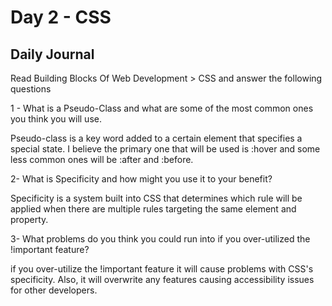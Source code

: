 # Day 2 - CSS

## Daily Journal

Read Building Blocks Of Web Development > CSS and answer the following questions

1 - What is a Pseudo-Class and what are some of the most common ones you think you will use.

Pseudo-class is a key word added to a certain element that specifies a special state. I believe the primary one that will be used is :hover and some less common ones will be :after and :before.

2- What is Specificity and how might you use it to your benefit?

Specificity is a system built into CSS that determines which rule will be applied when there are multiple rules targeting the same element and property.

3- What problems do you think you could run into if you over-utilized the !important feature?

if you over-utilize the !important feature it will cause problems with CSS's specificity. Also, it will overwrite any features causing accessibility issues for other developers.
